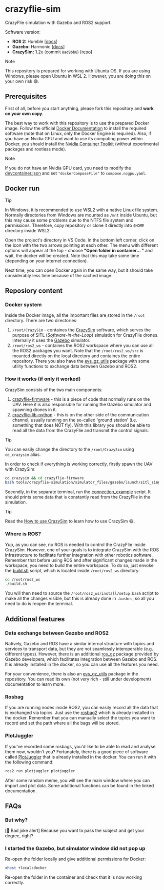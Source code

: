 # crazyflie-sim
CrazyFlie simulation with Gazebo and ROS2 support.

Software version: 
- **ROS 2:** Humble [[docs](https://docs.ros.org/en/humble/index.html)]
- **Gazebo:** Harmonic [[docs](https://gazebosim.org/docs/harmonic/getstarted/)]
- **CrazySim:** 1.2x (commit `8ad9bb8`) [[repo](https://github.com/gtfactslab/CrazySim/tree/8ad9bb8dfe8c827f349b3a224d47f7808c186d06)]

> [!NOTE]
> This repository is prepared for working with Ubuntu OS. 
> If you are using Windows, please open Ubuntu in WSL 2.
> However, you are doing this on your own risk :smile:.

## Prerequisites

First of all, before you start anything, please fork this repository and **work on your own copy**.

The best way to work with this repository is to use the prepared Docker image.
Follow the official [Docker Documentation](https://docs.docker.com/) to install the required software (note that on Linux, only the Docker Engine is required).
Also, if you have an Nvidia GPU and want to use its computing power within Docker, you should install the [Nvidia Container Toolkit](https://docs.nvidia.com/datacenter/cloud-native/container-toolkit/latest/install-guide.html) (without experimental packages and rootless mode).

> [!NOTE]
> If you do not have an Nvidia GPU card, you need to modify the [devcontainer.json](.devcontainer/devcontainer.json) and set `"dockerComposeFile"` to `compose.nogpu.yaml`.

## Docker run

> [!TIP]
> In Windows, it is recommended to use WSL2 with a native Linux file system.
> Normally directories from Windows are mounted as `/mnt` inside Ubuntu, but this may cause some problems due to the NTFS file system and permissions.
> Therefore, copy repository or clone it directly into `$HOME` directory inside WSL2.

Open the project's directory in VS Code.
In the bottom left corner, click on the icon with the two arrows pointing at each other.
The menu with different options will appear at the top - choose **"Open folder in container... "** and wait, the docker will be created.
Note that this may take some time (depending on your internet connection).

Next time, you can open Docker again in the same way, but it should take considerably less time because of the cached image.

## Reposiory content

### Docker system

Inside the Docker image, all the important files are stored in the `/root` directory.
There are two directories:
1. `/root/CrazySim` - containes the [CrazySim](https://github.com/gtfactslab/CrazySim/tree/8ad9bb8dfe8c827f349b3a224d47f7808c186d06?tab=readme-ov-file) software, which serves the purpose of SITL (*Software-in-the-Loop*) simulation for CrazyFlie drones.
Internally it uses the [Gazebo](https://gazebosim.org/docs/harmonic/getstarted/) simulator.
2. `/root/ros2_ws` - containes the ROS2 workspace where you can use all the ROS2 packages you want.
Note that the `/root/ros2_ws/src` is mounted directly on the local directory and containes the entire repository.
There you also have the [evs_gz_utils](https://github.com/vision-agh/evs_gz_utils) package with some utility functions to exchange data between Gazebo and ROS2.

### How it works (if only it worked)

CrazySim consists of the two main components:
1. [crazyflie-firmware](https://github.com/llanesc/crazyflie-firmware/tree/6a4d2d006ba3c394949582c1c2eedd4b84fce17e) - this is a piece of code that normally runs on the UAV.
Here it is also responsible for running the Gazebo simulator and spawning drones in it.
2. [crazyflie-lib-python](https://github.com/llanesc/crazyflie-lib-python/tree/9f50dce2dbba7d3836a86f6965095dbb43242a07) - this is on the other side of the communication channel, usually running on the so-called 'ground station' (i.e. something that does NOT fly).
With this library you should be able to read all the data from the CrazyFlie and transmit the control signals.

> [!TIP]
> You can easily change the directory to the `/root/CrazySim` using `cd_crazysim` alias.

In order to check if everything is working correctly, firstly spawn the UAV with CrazySim:
``` bash
cd_crazysim && cd crazyflie-firmware
bash tools/crazyflie-simulation/simulator_files/gazebo/launch/sitl_singleagent.sh -m crazyflie -x 0 -y 0
```

Secondly, in the separate terminal, run the [connection_example](./connection_example.py) script.
It should prints some data that is constantly read from the CrazyFlie in the simulation.

> [!TIP]
> Read the [How to use CrazySim](https://github.com/gtfactslab/CrazySim/tree/8ad9bb8dfe8c827f349b3a224d47f7808c186d06?tab=readme-ov-file#how-to-use) to learn how to use CrazySim :smile:.

### Where is ROS?

Yup, as you can see, no ROS is needed to control the CrazyFlie inside CrazySim.
However, one of your goals is to integrate CrazySim with the ROS infrastructure to facilitate further integration with other robotics software.
Remember that before using ROS and after significant changes made in the workspace, you need to build the entire workspace.
To do so, just envoke the [build.sh](.devcontainer/build.sh) script, which is located inside `/root/ros2_ws` directory:
``` bash
cd /root/ros2_ws
./build.sh
```

You will then need to source the `/root/ros2_ws/install/setup.bash` script to make all the changes visible, but this is already done in `.bashrc`, so all you need to do is reopen the terminal.

## Additional features

### Data exchange between Gazebo and ROS2

Natively, Gazebo and ROS have a similar internal structure with topics and services to transport data, but they are not seamlessly interoperable (e.g. different types).
However, there is an additional [ros_gz](https://github.com/gazebosim/ros_gz) package provided by Gazebo developers, which facilitates integration between Gazebo and ROS.
It is already installed in the docker, so you can use all the features you need.

For your convenience, there is also an [evs_gz_utils](./evs_gz_utils/) package in the repository.
You can read its own (not very rich - still under development) documentation to learn more.

### Rosbag

If you are running nodes inside ROS2, you can easily record all the data that is exchanged via topics.
Just use the [rosbag2](https://github.com/ros2/rosbag2) which is already installed in the docker.
Remember that you can manually select the topics you want to record and set the path where all the bags will be stored.

### PlotJuggler

If you've recorded some rosbags, you'd like to be able to read and analyse them now, wouldn't you?
Fortunately, there is a good piece of software called [PlotJuggler](https://plotjuggler.io/) that is already installed in the docker.
You can run it with the following command:

```bash
ros2 run plotjuggler plotjuggler 
```
After some random meme, you will see the main window where you can import and plot data.
Some additional functions can be found in the linked documentation.

## FAQs

### But why?

[📢 Bad joke alert]
Because you want to pass the subject and get your degree, right?

### I started the Gazebo, but simulator window did not pop up

Re-open the folder locally and give additional permissions for Docker:
``` bash
xhost +local:docker
```

Re-open the folder in the container and check that it is now working correctly.